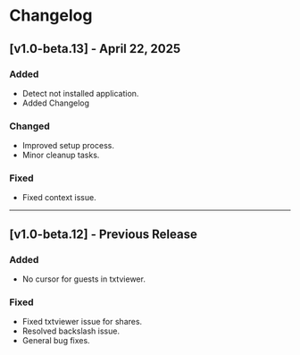 # Changelog

## [v1.0-beta.13] - April 22, 2025

### Added
- Detect not installed application.
- Added Changelog

### Changed
- Improved setup process.
- Minor cleanup tasks.

### Fixed
- Fixed context issue.

---

## [v1.0-beta.12] - Previous Release

### Added
- No cursor for guests in txtviewer.

### Fixed
- Fixed txtviewer issue for shares.
- Resolved backslash issue.
- General bug fixes.